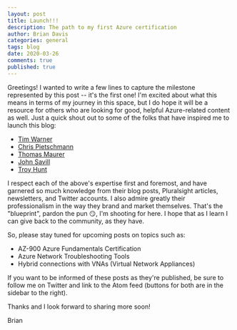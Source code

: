 ```yaml
---
layout: post
title: Launch!!!
description: The path to my first Azure certification
author: Brian Davis
categories: general
tags: blog
date: 2020-03-26
comments: true
published: true
---
```


Greetings!  I wanted to write a few lines to capture the milestone represented by this post -- it's the first one!  I'm excited about what this means in terms of my journey in this space, but I do hope it will be a resource for others who are looking for good, helpful Azure-related content as well.  Just a quick shout out to some of the folks that have inspired me to launch this blog:

- [Tim Warner](https://techtrainertim.com)
- [Chris Pietschmann](https://build5nines.com)
- [Thomas Maurer](https://www.thomasmaurer.ch)
- [John Savill](https://savilltech.com)
- [Troy Hunt](https://www.troyhunt.com)

I respect each of the above's expertise first and foremost, and have garnered so much knowledge from their blog posts, Pluralsight articles, newsletters, and Twitter accounts.  I also admire greatly their professionalism in the way they brand and market themselves.  That's the "blueprint", pardon the pun :smirk:, I'm shooting for here.  I hope that as I learn I can give back to the community, as they have.

So, please stay tuned for upcoming posts on topics such as:

- AZ-900 Azure Fundamentals Certification
- Azure Network Troubleshooting Tools
- Hybrid connections with VNAs (Virtual Network Appliances)

If you want to be informed of these posts as they're published, be sure to follow me on Twitter and link to the Atom feed (buttons for both are in the sidebar to the right).

Thanks and I look forward to sharing more soon!

Brian

